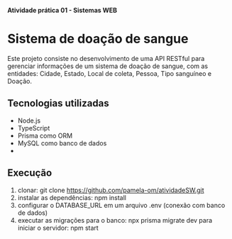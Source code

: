 **Atividade prática 01 - Sistemas WEB**
# Sistema de doação de sangue 
Este projeto consiste no desenvolvimento de uma API RESTful para gerenciar informações de um sistema de doação de sangue, com as entidades: Cidade, Estado, Local de coleta, Pessoa, Tipo sanguíneo e Doação.

## Tecnologias utilizadas
- Node.js
- TypeScript
- Prisma como ORM
- MySQL como banco de dados
- 
## Execução
1. clonar: git clone https://github.com/pamela-om/atividadeSW.git
2. instalar as dependências: npm install
3. configurar o DATABASE_URL em um arquivo .env (conexão com banco de dados)
4. executar as migrações para o banco: npx prisma migrate dev
para iniciar o servidor: npm start
